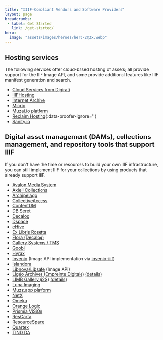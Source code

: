 ```yaml
---
title: "IIIF-Compliant Vendors and Software Providers"
layout: page
breadcrumbs:
 - label: Get Started
   link: /get-started/
hero:
  image: "assets/images/heroes/hero-2@3x.webp"
---
```


## Hosting services

The following services offer cloud-based hosting of assets; all provide support for the IIIF Image API, and some provide additional features like IIIF manifest generation and search.

- [Cloud Services from Digirati](https://iiif-cloud.digirati.com/)
- [IIIFHosting](https://www.iiifhosting.com/)
- [Internet Archive](https://training.iiif.io/iiif-online-workshop/day-two/image-servers/iiif-hosting-ia.html)
- [Micrio](https://micr.io/)
- [Muzai.io platform](https://muzai.io)
- [Reclaim Hosting](https://support.reclaimhosting.com/hc/en-us/articles/5751292854167-Getting-Started-with-Cantaloupe-IIIF-Image-Server#getting-started-with-cantaloupe-iiif-image-server-0-0){:data-proofer-ignore=''}
- [Sanity.io](https://www.sanity.io/docs/iiif-api-reference)

## Digital asset management (DAMs), collections management, and repository tools that support IIIF

If you don't have the time or resources to build your own IIIF infrastructure, you can still implement IIIF for your collections by using products that already support IIIF.

 - [Avalon Media System](https://www.avalonmediasystem.org/)
 - [Axiell Collections](https://www.axiell.com/solutions/product/axiell-collections/)
 - [Archipelago](https://archipelago.nyc/)
 - [CollectiveAccess](https://collectiveaccess.org)
 - [ContentDM](https://www.oclc.org/en/contentdm/iiif.html)
 - [DB Seret](https://www.dbseret.com/iiif)
 - [Decalog](https://www.decalog.net/)
 - [Dspace](https://duraspace.org/dspace/)
 - [eHive](https://ehive.com/)
 - [Ex Libris Rosetta](https://knowledge.exlibrisgroup.com/Rosetta/Training/What's_New_Videos/Rosetta_5-3)
 - [Flora (Decalog)](https://flora.decalog.net/flora-logiciel-gestion-de-collections/)
 - [Gallery Systems / TMS](https://www.gallerysystems.com/international-image-interoperability-framework-iiif/)
 - [Goobi](https://goobi.io)
 - [Hyrax](https://hyrax.samvera.org/)
 - [Invenio](https://invenio-software.org/products/framework/) (Image API implementation via [invenio-iiif](https://github.com/inveniosoftware/invenio-iiif))
 - [Islandora](https://islandora.github.io/documentation/user-documentation/iiif/)
 - [Libnova/Libsafe](https://www.libnova.com/) (Image API)
 - [Ligéo Archives (Empreinte Digitale)](https://www.ligeo-archives.com) [(details)](https://www.ligeo-archives.com/actualites/lire/de-nouveaux-venus-et-l-arrivee-de-monocle-votre-nouvelle-visionneuse/129/page:2/n:143)
 - [LIMB Gallery (i2S)](https://www.i2s.fr) [(details)](https://www.i2s.fr/fr/numerisation-patrimoniale/solutions-logicielles-limb/limb-gallery)
 - [Luna Imaging](http://www.lunaimaging.com/iiif)
 - [Muzz.app platform](https://muzz.app)
 - [NetX](https://www.netx.net/)
 - [Omeka](https://omeka.org/s/)
 - [Orange Logic](https://www.orangelogic.com/)
 - [Prismia ViSiOn](https://prismia.fr/)
 - [ResCarta](https://rescarta.org/)
 - [ResourceSpace](https://www.resourcespace.com/knowledge-base/api/iiif)
 - [Quartex](https://www.quartexcollections.com/)
 - [TIND DA](https://www.tind.io/da)
